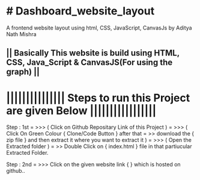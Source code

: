 <h1># Dashboard_website_layout </h1>

A frontend website layout using html, CSS, JavaScript, CanvasJs by Aditya Nath Mishra 


<h2> || Basically This website is build using HTML, CSS, Java_Script & CanvasJS(For using the graph) || </h2> 


<h1>  |||||||||||||||  Steps to run this Project are given Below |||||||||||||||||  </h1>



Step : 1st = >>> ( Click on Github Repositary Link of this Project )  = >>>   ( Click On Green Colour { Clone/Code Button } after that = >> download the { zip file } and then extract it where you want to extract it )  = >>> ( Open the Extracted folder )  = >> Double Click on { index.html } file in that partiucular Extracted Folder.

Step : 2nd = >>> Click on the given website link {  } which is hosted on github..
